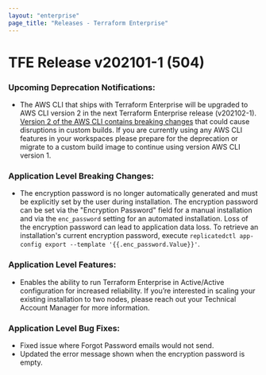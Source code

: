 ```yaml
---
layout: "enterprise"
page_title: "Releases - Terraform Enterprise"
---
```


# TFE Release v202101-1 (504)

### Upcoming Deprecation Notifications:
* The AWS CLI that ships with Terraform Enterprise will be upgraded to AWS CLI version 2 in the next Terraform Enterprise release (v202102-1). [Version 2 of the AWS CLI contains breaking changes](https://docs.aws.amazon.com/cli/latest/userguide/cliv2-migration.html) that could cause disruptions in custom builds. If you are currently using any AWS CLI features in your workspaces please prepare for the deprecation or migrate to a custom build image to continue using version AWS CLI version 1.

### Application Level Breaking Changes:
* The encryption password is no longer automatically generated and must be explicitly set by the user during installation. The encryption password can be set via the "Encryption Password" field for a manual installation and via the `enc_password` setting for an automated installation. Loss of the encryption password can lead to application data loss. To retrieve an installation's current encryption password, execute `replicatedctl app-config export --template '{{.enc_password.Value}}'`.

### Application Level Features:
* Enables the ability to run Terraform Enterprise in Active/Active configuration for increased reliability. If you’re interested in scaling your existing installation to two nodes, please reach out your Technical Account Manager for more information.

### Application Level Bug Fixes:
* Fixed issue where Forgot Password emails would not send.
* Updated the error message shown when the encryption password is empty.